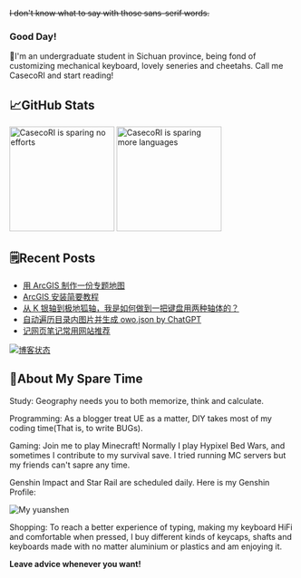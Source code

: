 ~~I don't know what to say with those sans-serif words.~~

### Good Day!

👋I'm an undergraduate student in Sichuan province, being fond of customizing mechanical keyboard, lovely seneries and cheetahs. Call me CasecoRI and start reading!

## 📈GitHub Stats

<img alt="CasecoRI is sparing no efforts" height="185px" src="https://ghstatus.casecori.top/api?username=cystee&bg_color=30,008080,72bcd4&title_color=fff&text_color=fff&show_icons=true&icon_color=fff&hide_border=true"> <img alt="CasecoRI is sparing more languages" height="185px" src="https://ghstatus.casecori.top/api/top-langs/?username=cystee&layout=compact&hide_border=true&bg_color=f6f6f6&title_color=808080&text_color=000">

## 🗒️Recent Posts

<!-- BLOG-POST-LIST:START -->
- [用 ArcGIS 制作一份专题地图](https://www.casecori.top/archives/9184.html)
- [ArcGIS 安装简要教程](https://www.casecori.top/archives/5ced.html)
- [从 K 银轴到极地狐轴，我是如何做到一把键盘用两种轴体的？](https://www.casecori.top/archives/36c3.html)
- [自动遍历目录内图片并生成 owo.json by ChatGPT](https://www.casecori.top/archives/6026.html)
- [记网页笔记常用网站推荐](https://www.casecori.top/archives/6bce.html)
<!-- BLOG-POST-LIST:END -->

[![博客状态](https://uptime.betterstack.com/status-badges/v1/monitor/d9u8.svg)](https://status.casecori.top/)

## 🎈About My Spare Time

Study: Geography needs you to both memorize, think and calculate.

Programming: As a blogger treat UE as a matter, DIY takes most of my coding time(That is, to write BUGs).

Gaming: Join me to play Minecraft! Normally I play Hypixel Bed Wars, and sometimes I contribute to my survival save. I tried running MC servers but my friends can't sapre any time.

Genshin Impact and Star Rail are scheduled daily. Here is my Genshin Profile:

![My yuanshen](https://yscard.casecori.top/7/333706640.png)

Shopping: To reach a better experience of typing, making my keyboard HiFi and comfortable when pressed, I buy different kinds of keycaps, shafts and keyboards made with no matter aluminium or plastics and am enjoying it.

**Leave advice whenever you want!**
